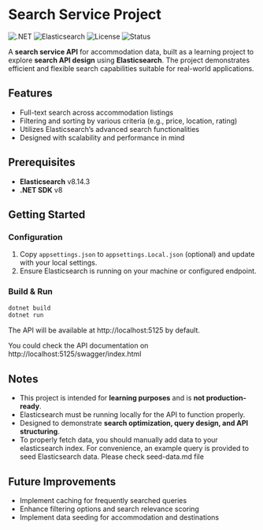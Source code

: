 # Search Service Project

![.NET](https://img.shields.io/badge/.NET-8.0-blue?logo=dotnet&logoColor=white)
![Elasticsearch](https://img.shields.io/badge/Elasticsearch-8.14.3-blue?logo=elasticsearch&logoColor=white)
![License](https://img.shields.io/badge/License-MIT-green)
![Status](https://img.shields.io/badge/Status-Learning-yellow)

A **search service API** for accommodation data, built as a learning project to explore **search API design** using **Elasticsearch**. The project demonstrates efficient and flexible search capabilities suitable for real-world applications.

## Features

- Full-text search across accommodation listings
- Filtering and sorting by various criteria (e.g., price, location, rating)
- Utilizes Elasticsearch’s advanced search functionalities
- Designed with scalability and performance in mind

## Prerequisites

- **Elasticsearch** v8.14.3
- **.NET SDK** v8

## Getting Started

### Configuration

1. Copy `appsettings.json` to `appsettings.Local.json` (optional) and update with your local settings.
2. Ensure Elasticsearch is running on your machine or configured endpoint.

### Build & Run

```bash
dotnet build
dotnet run
```

The API will be available at http://localhost:5125 by default.

You could check the API documentation on http://localhost:5125/swagger/index.html

## Notes

- This project is intended for **learning purposes** and is **not production-ready**.
- Elasticsearch must be running locally for the API to function properly.
- Designed to demonstrate **search optimization, query design, and API structuring**.
- To properly fetch data, you should manually add data to your elasticsearch index.
  For convenience, an example query is provided to seed Elasticsearch data. Please check seed-data.md file

## Future Improvements

- Implement caching for frequently searched queries
- Enhance filtering options and search relevance scoring
- Implement data seeding for accommodation and destinations
